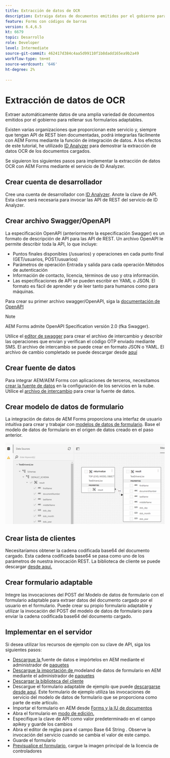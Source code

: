 ```yaml
---
title: Extracción de datos de OCR
description: Extraiga datos de documentos emitidos por el gobierno para rellenar formularios.
feature: Forms con códigos de barras
version: 6.4,6.5
kt: 6679
topic: Desarrollo
role: Developer
level: Intermediate
source-git-commit: 462417d384c4aa5d99110f1b8dadd165ea9b2a49
workflow-type: tm+mt
source-wordcount: '646'
ht-degree: 2%

---
```




# Extracción de datos de OCR

Extraer automáticamente datos de una amplia variedad de documentos emitidos por el gobierno para rellenar sus formularios adaptables.

Existen varias organizaciones que proporcionan este servicio y, siempre que tengan API de REST bien documentadas, podrá integrarlas fácilmente con AEM Forms mediante la función de integración de datos. A los efectos de este tutorial, he utilizado [ID Analyzer](https://www.idanalyzer.com/) para demostrar la extracción de datos OCR de los documentos cargados.

Se siguieron los siguientes pasos para implementar la extracción de datos OCR con AEM Forms mediante el servicio de ID Analyzer.

## Crear cuenta de desarrollador

Cree una cuenta de desarrollador con [ID Analyzer](https://portal.idanalyzer.com/signin.html). Anote la clave de API. Esta clave será necesaria para invocar las API de REST del servicio de ID Analyzer.

## Crear archivo Swagger/OpenAPI

La especificación OpenAPI (anteriormente la especificación Swagger) es un formato de descripción de API para las API de REST. Un archivo OpenAPI le permite describir toda la API, lo que incluye:

* Puntos finales disponibles (/usuarios) y operaciones en cada punto final (GET/usuarios, POST/usuarios)
* Parámetros de operación Entrada y salida para cada operación
Métodos de autenticación
* Información de contacto, licencia, términos de uso y otra información.
* Las especificaciones de API se pueden escribir en YAML o JSON. El formato es fácil de aprender y de leer tanto para humanos como para máquinas.

Para crear su primer archivo swagger/OpenAPI, siga la [documentación de OpenAPI](https://swagger.io/docs/specification/2-0/basic-structure/)

>[!NOTE]
> AEM Forms admite OpenAPI Specification versión 2.0 (fka Swagger).

Utilice el [editor de swagger](https://editor.swagger.io/) para crear el archivo de intercambio y describir las operaciones que envían y verifican el código OTP enviado mediante SMS. El archivo de intercambio se puede crear en formato JSON o YAML. El archivo de cambio completado se puede descargar desde [aquí](assets/drivers-license-swagger.zip)

## Crear fuente de datos

Para integrar AEM/AEM Forms con aplicaciones de terceros, necesitamos [crear la fuente de datos](https://experienceleague.adobe.com/docs/experience-manager-learn/forms/ic-web-channel-tutorial/parttwo.html) en la configuración de los servicios en la nube. Utilice el [archivo de intercambio](assets/drivers-license-swagger.zip) para crear la fuente de datos.

## Crear modelo de datos de formulario

La integración de datos de AEM Forms proporciona una interfaz de usuario intuitiva para crear y trabajar con [modelos de datos de formulario](https://experienceleague.adobe.com/docs/experience-manager-65/forms/form-data-model/create-form-data-models.html). Base el modelo de datos de formulario en el origen de datos creado en el paso anterior.

![fdm](assets/test-dl-fdm.PNG)

## Crear lista de clientes

Necesitaríamos obtener la cadena codificada base64 del documento cargado. Esta cadena codificada base64 se pasa como uno de los parámetros de nuestra invocación REST.
La biblioteca de cliente se puede descargar [desde aquí.](assets/drivers-license-client-lib.zip)

## Crear formulario adaptable

Integre las invocaciones del POST del Modelo de datos de formulario con el formulario adaptable para extraer datos del documento cargado por el usuario en el formulario. Puede crear su propio formulario adaptable y utilizar la invocación del POST del modelo de datos de formulario para enviar la cadena codificada base64 del documento cargado.

## Implementar en el servidor

Si desea utilizar los recursos de ejemplo con su clave de API, siga los siguientes pasos:

* [Descargue la ](assets/drivers-license-source.zip) fuente de datos e impórtelos en AEM mediante el administrador de  [paquetes](http://localhost:4502/crx/packmgr/index.jsp)
* [Descargue la importación de ](assets/drivers-license-fdm.zip) modeland de datos de formulario en AEM mediante el administrador de  [paquetes](http://localhost:4502/crx/packmgr/index.jsp)
* [Descargar la biblioteca del cliente](assets/drivers-license-client-lib.zip)
* Descargue el formulario adaptable de ejemplo que puede [descargarse desde aquí](assets/adaptive-form-dl.zip). Este formulario de ejemplo utiliza las invocaciones de servicio del modelo de datos de formulario que se proporciona como parte de este artículo.
* Importar el formulario en AEM desde [Forms y la IU de documentos](http://localhost:4502/aem/forms.html/content/dam/formsanddocuments)
* Abra el formulario en [modo de edición.](http://localhost:4502/editor.html/content/forms/af/driverslicenseandpassport.html)
* Especifique la clave de API como valor predeterminado en el campo apikey y guarde los cambios
* Abra el editor de reglas para el campo Base 64 String . Observe la invocación del servicio cuando se cambia el valor de este campo.
* Guarde el formulario
* [Previsualice el formulario](http://localhost:4502/content/dam/formsanddocuments/driverslicenseandpassport/jcr:content?wcmmode=disabled), cargue la imagen principal de la licencia de controladores


